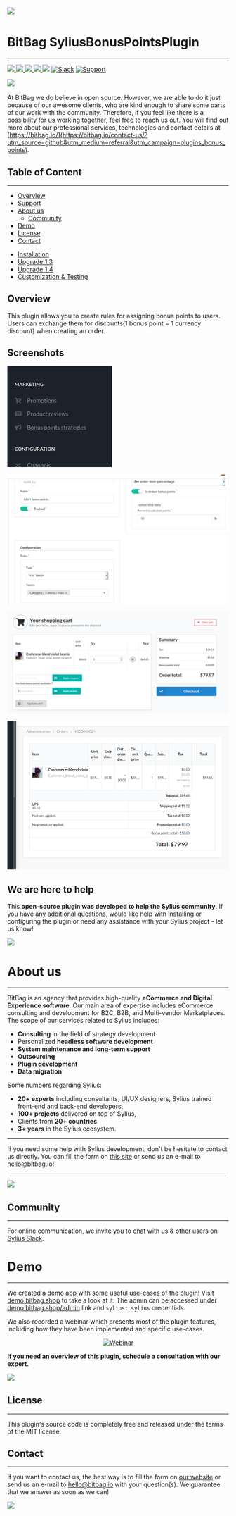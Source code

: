 # [![](https://bitbag.io/wp-content/uploads/2021/07/bonus-points.png)](https://bitbag.io/contact-us/?utm_source=github&utm_medium=referral&utm_campaign=plugins_bonus_points)

# BitBag SyliusBonusPointsPlugin

----

[![](https://img.shields.io/packagist/l/bitbag/bonus-points-plugin.svg) ](https://packagist.org/packages/bitbag/bonus-points-plugin "License") [ ![](https://img.shields.io/packagist/v/bitbag/bonus-points-plugin.svg) ](https://packagist.org/packages/bitbag/bonus-points-plugin "Version") [ ![](https://img.shields.io/travis/BitBagCommerce/SyliusBonusPointsPlugin/master.svg) ](http://travis-ci.org/BitBagCommerce/SyliusBonusPointsPlugin "Build status") [ ![](https://img.shields.io/scrutinizer/g/BitBagCommerce/SyliusBonusPointsPlugin.svg) ](https://scrutinizer-ci.com/g/BitBagCommerce/SyliusBonusPointsPlugin/ "Scrutinizer") [![](https://poser.pugx.org/bitbag/bonus-points-plugin/downloads)](https://packagist.org/packages/bitbag/bonus-points-plugin "Total Downloads") [![Slack](https://img.shields.io/badge/community%20chat-slack-FF1493.svg)](http://sylius-devs.slack.com) [![Support](https://img.shields.io/badge/support-contact%20author-blue])](https://bitbag.io/contact-us/?utm_source=github&utm_medium=referral&utm_campaign=plugins_bonus_points)

<p>
 <img src="https://sylius.com/assets/badge-approved-by-sylius.png" width="85">
</p> 

At BitBag we do believe in open source. However, we are able to do it just because of our awesome clients, who are kind enough to share some parts of our work with the community. Therefore, if you feel like there is a possibility for us working together, feel free to reach us out. You will find out more about our professional services, technologies and contact details at [https://bitbag.io/](https://bitbag.io/contact-us/?utm_source=github&utm_medium=referral&utm_campaign=plugins_bonus_points).

## Table of Content

***

* [Overview](#overview)
* [Support](#we-are-here-to-help)
* [About us](#about-us)
   * [Community](#community)
* [Demo](#demo)
* [License](#license)
* [Contact](#contact)
- [Installation](doc/installation.md)
- [Upgrade 1.3](UPGRADE-1.3.md)
- [Upgrade 1.4](UPGRADE-1.4.md)
- [Customization & Testing](doc/customization.md)

## Overview

This plugin allows you to create rules for assigning bonus points to users.<br />
Users can exchange them for discounts(1 bonus point = 1 currency discount) when creating an order.

## Screenshots

![Screenshot showing menu where bonus points rules are managed](doc/images/admin-bonus-points-strategies.png)

![Screenshot showing example of bonus points rule](doc/images/admin-bonus-points-rules.png)

![Screenshot showing customer view after discounting an order](doc/images/shop-after-discounting.png)

![Screenshot showing order shipped for free](doc/images/admin-discounted-order.png)

## We are here to help
This **open-source plugin was developed to help the Sylius community**. If you have any additional questions, would like help with installing or configuring the plugin or need any assistance with your Sylius project - let us know!

[![](https://bitbag.io/wp-content/uploads/2020/10/button-contact.png)](https://bitbag.io/contact-us/?utm_source=github&utm_medium=referral&utm_campaign=plugins_bonus_points)

# About us

---

BitBag is an agency that provides high-quality **eCommerce and Digital Experience software**. Our main area of expertise includes eCommerce consulting and development for B2C, B2B, and Multi-vendor Marketplaces.
The scope of our services related to Sylius includes:
- **Consulting** in the field of strategy development
- Personalized **headless software development**
- **System maintenance and long-term support**
- **Outsourcing**
- **Plugin development**
- **Data migration**

Some numbers regarding Sylius:
* **20+ experts** including consultants, UI/UX designers, Sylius trained front-end and back-end developers,
* **100+ projects** delivered on top of Sylius,
* Clients from  **20+ countries**
* **3+ years** in the Sylius ecosystem.

---

If you need some help with Sylius development, don't be hesitate to contact us directly. You can fill the form on [this site](https://bitbag.io/contact-us/?utm_source=github&utm_medium=referral&utm_campaign=plugins_bonus_points) or send us an e-mail to hello@bitbag.io!

---

[![](https://bitbag.io/wp-content/uploads/2020/10/badges-sylius.png)](https://bitbag.io/contact-us/?utm_source=github&utm_medium=referral&utm_campaign=plugins_bonus_points)

## Community

---- 

For online communication, we invite you to chat with us & other users on [Sylius Slack](https://sylius-devs.slack.com/).

# Demo

---

We created a demo app with some useful use-cases of the plugin! Visit [demo.bitbag.shop](https://demo.bitbag.shop) to take a look at it.
The admin can be accessed under [demo.bitbag.shop/admin](https://demo.bitbag.shop/admin) link and `sylius: sylius` credentials.

We also recorded a webinar which presents most of the plugin features, including how they have been implemented and specific use-cases.

<div align="center">

[![Webinar](https://img.youtube.com/vi/Nk8fKA48t_Y/0.jpg)](https://www.youtube.com/watch?v=Nk8fKA48t_Y)

</div>



**If you need an overview of this plugin, schedule a consultation with our expert.**

[![](https://bitbag.io/wp-content/uploads/2020/10/button_free_consulatation-1.png)](https://bitbag.io/contact-us/?utm_source=github&utm_medium=referral&utm_campaign=plugins_bonus_points)



## License

---

This plugin's source code is completely free and released under the terms of the MIT license.

[//]: # (These are reference links used in the body of this note and get stripped out when the markdown processor does its job. There is no need to format nicely because it shouldn't be seen.)

## Contact

---
If you want to contact us, the best way is to fill the form on [our website](https://bitbag.io/contact-us/?utm_source=github&utm_medium=referral&utm_campaign=plugins_bonus_points) or send us an e-mail to hello@bitbag.io with your question(s). We guarantee that we answer as soon as we can!

[![](https://bitbag.io/wp-content/uploads/2020/10/footer.png)](https://bitbag.io/contact-us/?utm_source=github&utm_medium=referral&utm_campaign=plugins_bonus_points)
